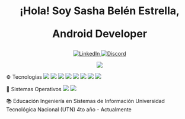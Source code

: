 <h1 align="center"> ¡Hola! Soy Sasha Belén Estrella, <p align="center"> Android Developer </p> </h1> <p align="center"> <a href="https://www.linkedin.com/in/sasha-bel%C3%A9n-estrella-301167203/" target="_blank"> <img alt="LinkedIn" src="https://img.shields.io/badge/linkedin-%230077B5.svg?&style=for-the-badge&logo=linkedin&logoColor=white" /> </a> <a href="https://discord.gg/CJDB6bRE" target="_blank"> <img alt="Discord" src="https://img.shields.io/badge/discord-%237289DA.svg?&style=for-the-badge&logo=discord&logoColor=white" /> </a> </p> <p align="center"> <a href="https://github.com/anuraghazra/github-readme-stats"> <img align="center" src="https://github-readme-stats.anuraghazra1.vercel.app/api/top-langs/?username=sashaestrella&layout=compact&theme=tokyonight" /> </a> </p>
⚙️ Tecnologías
<a><img src="https://img.shields.io/badge/kotlin%20-%23CC6699.svg?&style=for-the-badge&logo=kotlin&logoColor=white"/></a>
<a><img src="https://img.shields.io/badge/jetpack%20compose%20-%2300E8FF.svg?&style=for-the-badge&logo=jetpack&logoColor=white"/></a>
<a><img src="https://img.shields.io/badge/android%20architecture%20-%2310C3B2.svg?&style=for-the-badge&logo=android&logoColor=white"/></a>
<a><img src="https://img.shields.io/badge/firebase%20-%23FFCA28.svg?&style=for-the-badge&logo=firebase&logoColor=white"/></a>
<a><img src="https://img.shields.io/badge/coroutines%20-%234B8B3B.svg?&style=for-the-badge&logo=kotlin&logoColor=white"/></a>
<a><img src="https://img.shields.io/badge/retrofit%20-%2318A9E0.svg?&style=for-the-badge&logo=retrofit&logoColor=white"/></a>
<a><img src="https://img.shields.io/badge/scrum%20-%23000000.svg?&style=for-the-badge&logo=scrum&logoColor=white"/></a>
<a><img src="https://img.shields.io/badge/git%20-%23F05032.svg?&style=for-the-badge&logo=git&logoColor=white"/></a>

💽 Sistemas Operativos
<a><img src="https://img.shields.io/badge/Linux-%23FCC624.svg?&style=for-the-badge&logo=linux&logoColor=white"/></a>
<a><img src="https://img.shields.io/badge/Windows-%230078D6.svg?&style=for-the-badge&logo=windows&logoColor=white"/></a>

📚 Educación
Ingeniería en Sistemas de Información
Universidad Tecnológica Nacional (UTN)
4to año - Actualmente
